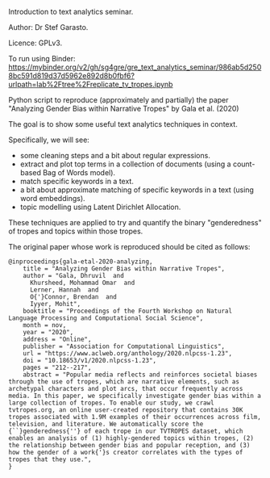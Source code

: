 Introduction to text analytics seminar.

Author: Dr Stef Garasto.

Licence: GPLv3.

To run using Binder: https://mybinder.org/v2/gh/sg4gre/gre_text_analytics_seminar/986ab5d2508bc591d819d37d5962e892d8b0fbf6?urlpath=lab%2Ftree%2Freplicate_tv_tropes.ipynb

Python script to reproduce (approximately and partially) the paper "Analyzing Gender Bias within Narrative Tropes" by Gala et al. (2020)

The goal is to show some useful text analytics techniques in context.

Specifically, we will see:

- some cleaning steps and a bit about regular expressions.
- extract and plot top terms in a collection of documents (using a count-based Bag of Words model).
- match specific keywords in a text.
- a bit about approximate matching of specific keywords in a text (using word embeddings).
- topic modelling using Latent Dirichlet Allocation.

These techniques are applied to try and quantify the binary "genderedness" of tropes and topics within those tropes.


The original paper whose work is reproduced should be cited as follows:

```
@inproceedings{gala-etal-2020-analyzing,
    title = "Analyzing Gender Bias within Narrative Tropes",
    author = "Gala, Dhruvil  and
      Khursheed, Mohammad Omar  and
      Lerner, Hannah  and
      O{'}Connor, Brendan  and
      Iyyer, Mohit",
    booktitle = "Proceedings of the Fourth Workshop on Natural Language Processing and Computational Social Science",
    month = nov,
    year = "2020",
    address = "Online",
    publisher = "Association for Computational Linguistics",
    url = "https://www.aclweb.org/anthology/2020.nlpcss-1.23",
    doi = "10.18653/v1/2020.nlpcss-1.23",
    pages = "212--217",
    abstract = "Popular media reflects and reinforces societal biases through the use of tropes, which are narrative elements, such as archetypal characters and plot arcs, that occur frequently across media. In this paper, we specifically investigate gender bias within a large collection of tropes. To enable our study, we crawl tvtropes.org, an online user-created repository that contains 30K tropes associated with 1.9M examples of their occurrences across film, television, and literature. We automatically score the {``}genderedness{''} of each trope in our TVTROPES dataset, which enables an analysis of (1) highly-gendered topics within tropes, (2) the relationship between gender bias and popular reception, and (3) how the gender of a work{'}s creator correlates with the types of tropes that they use.",
}
```
